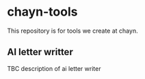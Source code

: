 # chayn-tools
This repository is for tools we create at chayn. 

## AI letter writter
TBC description of ai letter writer
